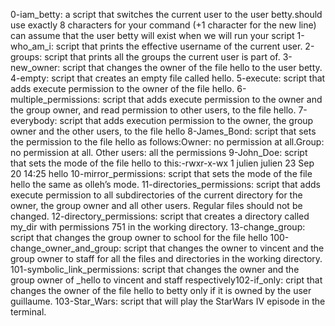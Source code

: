 0-iam_betty: a script that switches the current user to the user betty.should use exactly 8 characters for your command (+1 character for the new line) can assume that the user betty will exist when we will run your script
1-who_am_i:  script that prints the effective username of the current user.
2-groups: script that prints all the groups the current user is part of.
3-new_owner: script that changes the owner of the file hello to the user betty.
4-empty: script that creates an empty file called hello.
5-execute: script that adds execute permission to the owner of the file hello.
6-multiple_permissions: script that adds execute permission to the owner and the group owner, and read permission to other users, to the file hello.
7-everybody: script that adds execution permission to the owner, the group owner and the other users, to the file hello
8-James_Bond: script that sets the permission to the file hello as follows:Owner: no permission at all.Group: no permission at all. Other users: all the permissions
9-John_Doe: script that sets the mode of the file hello to this:-rwxr-x-wx 1 julien julien 23 Sep 20 14:25 hello
10-mirror_permissions: script that sets the mode of the file hello the same as olleh’s mode.
11-directories_permissions: script that adds execute permission to all subdirectories of the current directory for the owner, the group owner and all other users. Regular files should not be changed.
12-directory_permissions: script that creates a directory called my_dir with permissions 751 in the working directory.
13-change_group: script that changes the group owner to school for the file hello
100-change_owner_and_group: script that changes the owner to vincent and the group owner to staff for all the files and directories in the working directory.
101-symbolic_link_permissions: script that changes the owner and the group owner of _hello to vincent and staff respectively102-if_only: cript that changes the owner of the file hello to betty only if it is owned by the user guillaume.
103-Star_Wars: script that will play the StarWars IV episode in the terminal.
